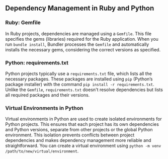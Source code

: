 ## Dependency Management in Ruby and Python

### Ruby: Gemfile
In Ruby projects, dependencies are managed using a `Gemfile`. This file specifies the gems (libraries) required for the Ruby application. When you run `bundle install`, Bundler processes the `Gemfile` and automatically installs the necessary gems, considering the correct versions as specified.

### Python: requirements.txt
Python projects typically use a `requirements.txt` file, which lists all the necessary packages. These packages are installed using `pip` (Python’s package installer) with the command `pip install -r requirements.txt`. Unlike the `Gemfile`, `requirements.txt` doesn't resolve dependencies but lists all required packages and their versions.

### Virtual Environments in Python
Virtual environments in Python are used to create isolated environments for Python projects. This ensures that each project has its own dependencies and Python versions, separate from other projects or the global Python environment. This isolation prevents conflicts between project dependencies and makes dependency management more reliable and straightforward. You can create a virtual environment using `python -m venv /path/to/new/virtual/environment`.
